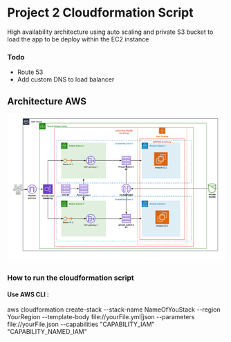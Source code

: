 # Project 2 Cloudformation Script

High availability architecture using auto scaling and private S3 bucket to load the app to be deploy within the EC2 instance

### Todo
* Route 53
* Add custom DNS to load balancer


## Architecture AWS
![40% center](https://github.com/SamyTahar/devops-udagramme/blob/master/udacity_project2_archi.png )


### How to run the cloudformation script  
#### Use AWS CLI :
aws cloudformation create-stack --stack-name NameOfYouStack --region YourRegion --template-body file://yourFile.yml|json --parameters file://yourFile.json --capabilities "CAPABILITY_IAM" "CAPABILITY_NAMED_IAM"
